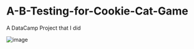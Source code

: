 # A-B-Testing-for-Cookie-Cat-Game
A DataCamp Project that I did

![image](https://user-images.githubusercontent.com/83052377/213829832-cff91079-c83c-41c3-ada1-fdb25a2d077b.png)

